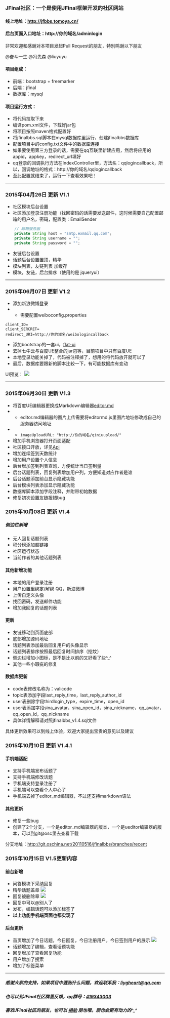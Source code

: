 ### JFinal社区：一个是使用JFinal框架开发的社区网站
#### 线上地址：http://jfbbs.tomoya.cn/
#### 后台页面入口地址：http://你的域名/adminlogin

非常欢迎和感谢对本项目发起Pull Request的朋友，特别鸣谢以下朋友

@奋斗一生 @冯先森 @liuyuyu 

#### 项目组成：
* 前端：bootstrap + freemarker
* 后端：jfinal 
* 数据库：mysql

#### 项目运行方式：
* 将代码拉取下来
* 编译pom.xml文件，下载好jar包
* 将项目按照maven格式配置好
* 将jfinalbbs.sql脚本在mysql数据库里运行，创建jfinalbbs数据库
* 配置项目中的config.txt文件中的数据库连接
* 如果要使用第三方登录的话，需要在qq互联里新建应用，然后将应用的appid，appkey，redirect_url填好
* qq登录的回调执行方法在IndexController里，方法名：qqlogincallback，所以，回调地址的格式：http://你的域名/qqlogincallback
* 至此配置就结束了，运行一下查看效果吧！

---
### 2015年04月26日 更新 V1.1
- 社区模块后台设置
- 社区添加登录注册功能（找回密码的话需要发送邮件，这时候需要自己配置邮箱的用户名，密码，配置类：EmailSender

```java
    // 邮箱服务器
    private String host = "smtp.exmail.qq.com";
    private String username = "";
    private String password = "";
```
- 友链后台设置
- 话题后台设置置顶，精华
- 模块列表，友链列表 加缓存
- 模块，友链，后台排序（使用的是 jqueryui）

---
### 2015年06月07日 更新 V1.2
- 添加新浪微博登录
- - 需要配置weiboconfig.properties
```
client_ID=
client_SERCRET=
redirect_URI=http://你的域名/weibologincallback
```

- 添加bootstrap的一套ui，[flat-ui](http://www.bootcss.com/p/flat-ui/)
- 去掉七牛云与百度UE整合的jar包等，目前项目中只有百度UE
- 本地登录功能关掉了，代码被注释掉了，想用的将代码放开就可以了
- 最后，数据库要跟新的脚本比较一下，有可能数据库有变动

UI预览：
![](https://dn-outside.qbox.me/QQ20150607-1.png)

---
### 2015年06月30日 更新 V1.3

- 将百度UE编辑器更换成Markdown编辑器[editor.md](http://git.oschina.net/pandao/editor.md)
- - editor.md编辑器的图片上传需要将editormd.js里图片地址修改成自己的服务器访问地址
- - `imageUploadURL: "http://你的域名/qiniuupload/"`
- 增加手机浏览器打开页面适配
- 社区接口开放，详见[Api](http://jfbbs.tomoya.cn/api)
- 增加连续签到天数统计
- 增加用户设置个人信息
- 后台增加签到列表查询，方便统计当日签到量
- 后台话题列表，回复列表增加用户列，方便知道对应作者是谁
- 后台话题添加前台显示隐藏功能
- 后台模块列表添加显示隐藏功能
- 数据库脚本添加字段注释，并附带初始数据
- 修复初次设置友链报错bug

### 2015年10月08日 更新 V1.4

##### 侧边栏新增

- 无人回复话题列表
- 积分榜添加超链接
- 社区运行状态
- 当前作者的其他话题列表

#### 其他新增功能

- 本地的用户登录注册
- 用户设置里绑定/解绑 QQ，新浪微博
- 上传自定义头像
- 找回密码，发送邮件功能
- 增加我回复的话题列表

#### 更新

- 友链移动到页面底部
- 底部增加源码地址
- 话题列表添加最后回复用户的头像显示
- 话题列表排序按照最后回复时间排序（挖坟）
- 侧边栏增加小图标，是不是比以前的又好看了些^_^
- 其他一些小瑕疵的修复

#### 数据库更新
- code表修改名称为：valicode
- topic表添加字段last_reply_time，last_reply_author_id
- user表删除字段thirdlogin_type，expire_time，open_id
- user表添加字段sina_avatar，sina_open_id，sina_nickname，qq_avatar，qq_open_id，qq_nickname
- 具体详情解释请对照jfinalbbs_v1.4.sql文件


具体更新效果可以到线上体验，欢迎大家提出宝贵的意见以及建议


### 2015年10月10日 更新 V1.4.1

#### 手机端适配

- 支持手机端发布话题了
- 支持手机端修改话题
- 手机端支持登录注册了
- 手机端可以查看个人中心了
- 手机端去掉了editor_md编辑器，不过还支持markdown语法

#### 其他更新

- 修复一些bug
- 创建了2个分支，一个是editor_md编辑器的版本，一个是ueditor编辑器的版本，可以到git@osc里去查看下载

分支地址：http://git.oschina.net/20110516/jfinalbbs/branches/recent


### 2015年10月15日 V1.5更新内容

#### 前台新增
- 问答模块下采纳回复
- 精华话题盖章
![](http://i13.tietuku.com/8ec3c165cacabb0e.png)
- 回复被删除章
![](http://i13.tietuku.com/392f555f2f56726e.png)
- 回复中可以@别人了
- 发布，编辑话题可以添加标签了
- **以上功能手机端页面也都实现了**

#### 后台更新
- 首页增加了今日话题，今日回复，今日注册用户，今日签到用户的展示
![](http://i11.tietuku.com/2f77fe56f5dc06fb.png)
- 话题增加了编辑，查看话题功能
- 回复增加了查看回复功能
- 用户增加了搜索
- 增加了标签菜单

------

##### 感谢大家的支持，如果项目中遇到什么问题，欢迎联系我：[liygheart@qq.com](mailto:liygheart@qq.com)
##### 也可以到JFinal社区群里反馈，qq群号：[419343003](http://shang.qq.com/wpa/qunwpa?idkey=c130a2aea2fa297b67d39eca4531bcf878735eecd3fe7645d49d8c7f5458147e)
##### 喜欢JFinal社区的朋友，也可以 [捐助](http://jfbbs.tomoya.cn/donate) 朋也哦，朋也会更有动力的^_^